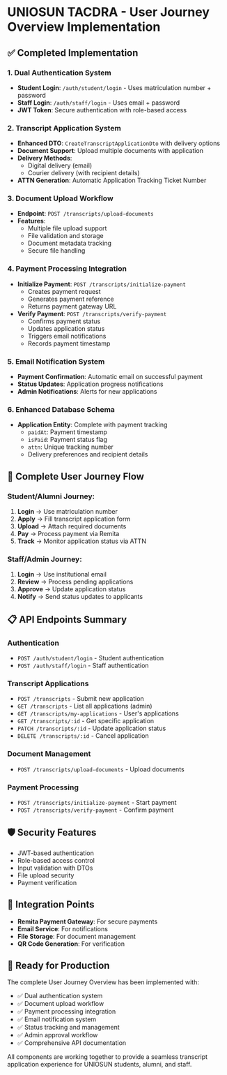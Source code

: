 # UNIOSUN TACDRA - User Journey Overview Implementation

## ✅ Completed Implementation

### 1. Dual Authentication System
- **Student Login**: `/auth/student/login` - Uses matriculation number + password
- **Staff Login**: `/auth/staff/login` - Uses email + password
- **JWT Token**: Secure authentication with role-based access

### 2. Transcript Application System
- **Enhanced DTO**: `CreateTranscriptApplicationDto` with delivery options
- **Document Support**: Upload multiple documents with application
- **Delivery Methods**: 
  - Digital delivery (email)
  - Courier delivery (with recipient details)
- **ATTN Generation**: Automatic Application Tracking Ticket Number

### 3. Document Upload Workflow
- **Endpoint**: `POST /transcripts/upload-documents`
- **Features**:
  - Multiple file upload support
  - File validation and storage
  - Document metadata tracking
  - Secure file handling

### 4. Payment Processing Integration
- **Initialize Payment**: `POST /transcripts/initialize-payment`
  - Creates payment request
  - Generates payment reference
  - Returns payment gateway URL
- **Verify Payment**: `POST /transcripts/verify-payment`
  - Confirms payment status
  - Updates application status
  - Triggers email notifications
  - Records payment timestamp

### 5. Email Notification System
- **Payment Confirmation**: Automatic email on successful payment
- **Status Updates**: Application progress notifications
- **Admin Notifications**: Alerts for new applications

### 6. Enhanced Database Schema
- **Application Entity**: Complete with payment tracking
  - `paidAt`: Payment timestamp
  - `isPaid`: Payment status flag
  - `attn`: Unique tracking number
  - Delivery preferences and recipient details

## 🔄 Complete User Journey Flow

### Student/Alumni Journey:
1. **Login** → Use matriculation number
2. **Apply** → Fill transcript application form
3. **Upload** → Attach required documents
4. **Pay** → Process payment via Remita
5. **Track** → Monitor application status via ATTN

### Staff/Admin Journey:
1. **Login** → Use institutional email
2. **Review** → Process pending applications
3. **Approve** → Update application status
4. **Notify** → Send status updates to applicants

## 📋 API Endpoints Summary

### Authentication
- `POST /auth/student/login` - Student authentication
- `POST /auth/staff/login` - Staff authentication

### Transcript Applications
- `POST /transcripts` - Submit new application
- `GET /transcripts` - List all applications (admin)
- `GET /transcripts/my-applications` - User's applications
- `GET /transcripts/:id` - Get specific application
- `PATCH /transcripts/:id` - Update application status
- `DELETE /transcripts/:id` - Cancel application

### Document Management
- `POST /transcripts/upload-documents` - Upload documents

### Payment Processing
- `POST /transcripts/initialize-payment` - Start payment
- `POST /transcripts/verify-payment` - Confirm payment

## 🛡️ Security Features
- JWT-based authentication
- Role-based access control
- Input validation with DTOs
- File upload security
- Payment verification

## 📧 Integration Points
- **Remita Payment Gateway**: For secure payments
- **Email Service**: For notifications
- **File Storage**: For document management
- **QR Code Generation**: For verification

## 🚀 Ready for Production
The complete User Journey Overview has been implemented with:
- ✅ Dual authentication system
- ✅ Document upload workflow
- ✅ Payment processing integration
- ✅ Email notification system
- ✅ Status tracking and management
- ✅ Admin approval workflow
- ✅ Comprehensive API documentation

All components are working together to provide a seamless transcript application experience for UNIOSUN students, alumni, and staff.
